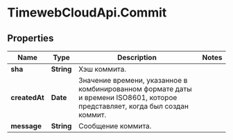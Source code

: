# TimewebCloudApi.Commit

## Properties

Name | Type | Description | Notes
------------ | ------------- | ------------- | -------------
**sha** | **String** | Хэш коммита. | 
**createdAt** | **Date** | Значение времени, указанное в комбинированном формате даты и времени ISO8601, которое представляет, когда был создан коммит. | 
**message** | **String** | Сообщение коммита. | 


